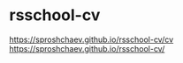 # rsschool-cv
https://sproshchaev.github.io/rsschool-cv/cv
https://sproshchaev.github.io/rsschool-cv/